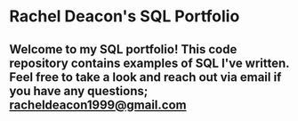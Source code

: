 # Rachel Deacon's SQL Portfolio

## Welcome to my SQL portfolio! This code repository contains examples of SQL I've written. Feel free to take a look and reach out via email if you have any questions; racheldeacon1999@gmail.com
